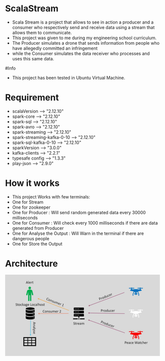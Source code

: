 # ScalaStream
- Scala Stream is a project that allows to see in action a producer and a consumer who respectively send and receive data using a stream that allows them to communicate. 
- This project was given to me during my engineering school curriculum. 
- The Producer simulates a drone that sends information from people who have allegedly committed an infringement 
- while the Consumer simulates the data receiver who processes and uses this same data.

#Info

- This project has been tested in Ubuntu Virtual Machine.

# Requirement
- scalaVersion --> "2.12.10"
- spark-core --> "2.12.10"
- spark-sql --> "2.12.10"
- spark-avro --> "2.12.10"
- spark-streaming --> "2.12.10"
- spark-streaming-kafka-0-10 --> "2.12.10"
- spark-sql-kafka-0-10 --> "2.12.10"
- sparkVersion --> "3.0.0"
- kafka-clients --> "2.2.1"
- typesafe config --> "1.3.3"
- play-json --> "2.9.0"

# How it works
- This project Works with few terminals:
- One for Stream 
- One for zookeeper
- One for Producer : Will send random generated data every 30000 milliseconds 
- One for Consumer : Will check every 1000 milliseconds if there are data generated from Producer 
- One for Analyse the Output : Will Warn in the terminal if there are dangerous people
- One for Store the Output

# Architecture

<p align="center"><img src="Architecture.JPG"\></p>
